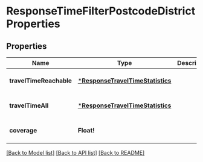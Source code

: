 # ResponseTimeFilterPostcodeDistrictProperties

## Properties
Name | Type | Description | Notes
------------ | ------------- | ------------- | -------------
**travelTimeReachable** | [***ResponseTravelTimeStatistics**](ResponseTravelTimeStatistics.md) |  | [optional] [default to null]
**travelTimeAll** | [***ResponseTravelTimeStatistics**](ResponseTravelTimeStatistics.md) |  | [optional] [default to null]
**coverage** | **Float!** |  | [optional] [default to null]

[[Back to Model list]](../README.md#documentation-for-models) [[Back to API list]](../README.md#documentation-for-api-endpoints) [[Back to README]](../README.md)


